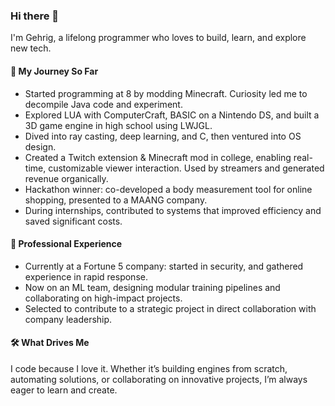 ### Hi there 👋

I'm Gehrig, a lifelong programmer who loves to build, learn, and explore new tech.

#### 🚀 My Journey So Far

- Started programming at 8 by modding Minecraft. Curiosity led me to decompile Java code and experiment.
- Explored LUA with ComputerCraft, BASIC on a Nintendo DS, and built a 3D game engine in high school using LWJGL.
- Dived into ray casting, deep learning, and C, then ventured into OS design.
- Created a Twitch extension & Minecraft mod in college, enabling real-time, customizable viewer interaction. Used by streamers and generated revenue organically.
- Hackathon winner: co-developed a body measurement tool for online shopping, presented to a MAANG company.
- During internships, contributed to systems that improved efficiency and saved significant costs.

#### 💼 Professional Experience

- Currently at a Fortune 5 company: started in security, and gathered experience in rapid response.
- Now on an ML team, designing modular training pipelines and collaborating on high-impact projects.
- Selected to contribute to a strategic project in direct collaboration with company leadership.

#### 🛠️ What Drives Me

I code because I love it. Whether it’s building engines from scratch, automating solutions, or collaborating on innovative projects, I’m always eager to learn and create.
